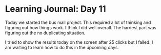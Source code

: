# Learning Journal: Day 11

Today we started the bus mall project. This required a lot of thinking and figuring out how things work. I think I did well overall. The hardest part was figuring out the no duplicating situation.

I tried to show the results today on the screen after 25 clicks but I failed. I am waiting to learn how to do this in the upcoming days.
